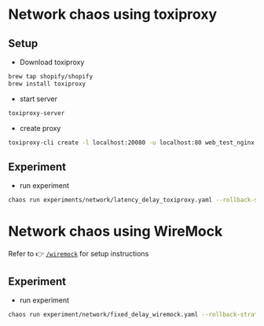 # Network chaos using toxiproxy
## Setup
* Download toxiproxy
```bash
brew tap shopify/shopify
brew install toxiproxy
```
* start server
```bash
toxiproxy-server
```
* create proxy
```bash
toxiproxy-cli create -l localhost:20080 -u localhost:80 web_test_nginx
```

## Experiment
* run experiment
```bash
chaos run experiments/network/latency_delay_toxiproxy.yaml --rollback-strategy deviated
```
# Network chaos using WireMock
Refer to 👉 [`/wiremock`](/wiremock) for setup instructions

## Experiment
* run experiment
```bash
chaos run experiment/network/fixed_delay_wiremock.yaml --rollback-strategy deviated
```
